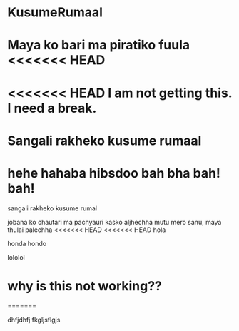 # KusumeRumaal
Maya ko bari ma piratiko fuula
<<<<<<< HEAD
=======
<<<<<<< HEAD
I am not getting this.
I need a break.
=======


Sangali rakheko kusume rumaal
=======

hehe hahaba hibsdoo bah bha bah! bah!
=======
sangali rakheko kusume rumal

jobana ko chautari ma pachyauri kasko aljhechha
mutu mero sanu, maya thulai palechha
<<<<<<< HEAD
<<<<<<< HEAD
 hola 
 
 honda hondo 
 
 
 lololol
  
  why is this not working??
=======
=======



dhfjdhfj
fkgljsflgjs